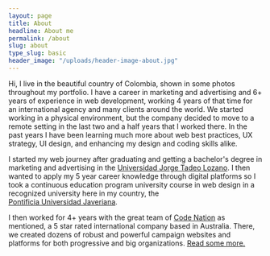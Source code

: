 ```yaml
---
layout: page
title: About
headline: About me
permalink: /about
slug: about
type_slug: basic
header_image: "/uploads/header-image-about.jpg"
---
```


Hi, I live in the beautiful country of Colombia, shown in some photos throughout my portfolio. I have a career in marketing and advertising and 6+ years of experience in web development, working 4 years of that time for an international agency and many clients around the world. We started working in a physical environment, but the company decided to move to a remote setting in the last two and a half years that I worked there.<!-- This meant I have a very good working set-up at home.--> In the past years I have been learning much more about web best practices, UX strategy, UI design, and enhancing my design and coding skills alike.

I started my web journey after graduating and getting a bachelor's degree in marketing and advertising in the <a href="https://www.utadeo.edu.co/es" target="blank">Universidad&nbsp;Jorge&nbsp;Tadeo&nbsp;Lozano</a>. I then wanted to apply my 5 year career knowledge through digital platforms so I took a continuous education program university course in web design  in a recognized university here in my country, the <a href="https://www.javeriana.edu.co/home" target="blank">Pontificia&nbsp;Universidad&nbsp;Javeriana</a>.

I then worked for 4+ years with the great team of <a href="https://www.codenation.com/" target="blank">Code&nbsp;Nation</a> as mentioned, a 5 star rated international company based in Australia. There, we created dozens of robust and powerful campaign websites and platforms for both progressive and big organizations. <a href="/projects">Read&nbsp;some&nbsp;more.</a> <!--we had a couple of occations  where all the team could get together.-->